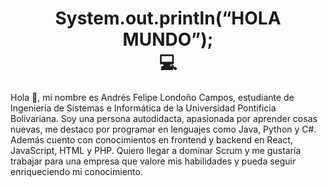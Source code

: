 <h1 align="center"> System.out.println(“HOLA MUNDO”); 
<br>💻</h1>
<p>
Hola 👋, mi nombre es Andrés Felipe Londoño Campos, estudiante de Ingeniería de Sistemas e Informática de la Universidad Pontificia Bolivariana. Soy una persona autodidacta, apasionada por aprender cosas nuevas, me destaco por programar en lenguajes como Java, Python y C#. Además cuento con conocimientos en frontend y backend en React, JavaScript, HTML y PHP. Quiero llegar a dominar Scrum y me gustaría trabajar para una empresa que valore mis habilidades y pueda seguir enriqueciendo mi conocimiento.
</p>
<!---
ApidriuC/ApidriuC is a ✨ special ✨ repository because its `README.md` (this file) appears on your GitHub profile.
You can click the Preview link to take a look at your changes.
--->
